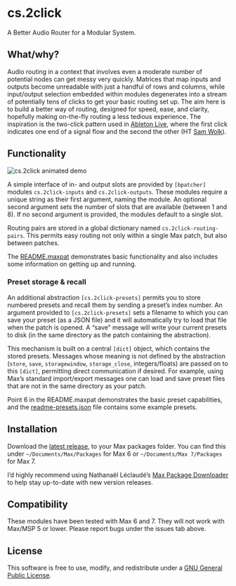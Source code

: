 # cs.2click

A Better Audio Router for a Modular System.

## What/why?

Audio routing in a context that involves even a moderate number of potential nodes can get messy very quickly. Matrices that map inputs and outputs become unreadable with just a handful of rows and columns, while input/output selection embedded within modules degenerates into a stream of potentially tens of clicks to get your basic routing set up. The aim here is to build a better way of routing, designed for speed, ease, and clarity, hopefully making on-the-fly routing a less tedious experience. The inspiration is the two-click pattern used in [Ableton Live](https://www.ableton.com/), where the first click indicates one end of a signal flow and the second the other (HT [Sam Wolk](https://github.com/delta-6400)).

## Functionality

![cs.2click animated demo](http://www.chrisswithinbank.net/wp-content/uploads/2015/04/cs2click-example-2.gif)

A simple interface of in- and output slots are provided by `[bpatcher]` modules `cs.2click-inputs` and `cs.2click-outputs`. These modules require a unique string as their first argument, naming the module. An optional second argument sets the number of slots that are available (between 1 and 8). If no second argument is provided, the modules default to a single slot.

Routing pairs are stored in a global dictionary named `cs.2click-routing-pairs`. This permits easy routing not only within a single Max patch, but also between patches.

The [README.maxpat](examples/README.maxpat) demonstrates basic functionality and also includes some information on getting up and running.

### Preset storage & recall

An additional abstraction `[cs.2click-presets]` permits you to store numbered presets and recall them by sending a preset’s index number. An argument provided to `[cs.2click-presets]` sets a filename to which you can save your preset (as a JSON file) and it will automatically try to load that file when the patch is opened. A “save” message will write your current presets to disk (in the same directory as the patch containing the abstraction).

This mechanism is built on a central `[dict]` object, which contains the stored presets. Messages whose meaning is not defined by the abstraction (`store`, `save`, `storagewindow`, `storage_close`, integers/floats) are passed on to this `[dict]`, permitting direct communication if desired. For example, using Max’s standard import/export messages one can load and save preset files that are not in the same directory as your patch.

Point 6 in the README.maxpat demonstrates the basic preset capabilities, and the [readme-presets.json](examples/readme-presets.json) file contains some example presets.

## Installation

Download the [latest release](https://github.com/delucis/cs.2click/releases/latest), to your Max packages folder. You can find this under `~/Documents/Max/Packages` for Max 6 or `~/Documents/Max 7/Packages` for Max 7.

I’d highly recommend using Nathanaël Léclaudé’s [Max Package Downloader](https://github.com/natcl/max_package_downloader) to help stay up-to-date with new version releases.

## Compatibility

These modules have been tested with Max 6 and 7. They will not work with Max/MSP 5 or lower. Please report bugs under the issues tab above.

## License

This software is free to use, modify, and redistribute under a [GNU General Public License](http://www.gnu.org/licenses/gpl-3.0.txt).
